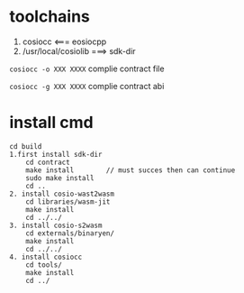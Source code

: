 
# toolchains

1. cosiocc <=== eosiocpp
2. /usr/local/cosiolib  ===> sdk-dir

`cosiocc -o XXX XXXX` complie contract file

`cosiocc -g XXX XXXX` complie contract abi

# install cmd
	cd build
	1.first install sdk-dir
		cd contract
		make install		// must succes then can continue
		sudo make install
		cd ..
	2. install cosio-wast2wasm
		cd libraries/wasm-jit
		make install
		cd ../../
	3. install cosio-s2wasm
		cd externals/binaryen/
		make install
		cd ../../
	4. install cosiocc
		cd tools/
		make install
		cd ../
		


